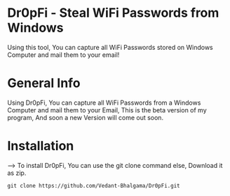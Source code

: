 # Dr0pFi - Steal WiFi Passwords from Windows
Using this tool, You can capture all WiFi Passwords stored on Windows Computer and mail them to your email!

# General Info

Using Dr0pFi, You can capture all WiFi Passwords from a Windows Computer and mail them to your Email, This is the beta version of my program, And soon a new Version will come out soon.

# Installation

--> To install Dr0pFi, You can use the git clone command else, Download it as zip.

 `git clone https://github.com/Vedant-Bhalgama/Dr0pFi.git`
